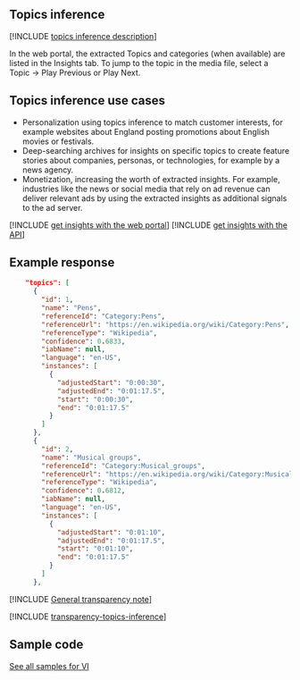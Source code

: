 ## Topics inference

[!INCLUDE [topics inference description](topics-inference-description.md)] 

In the web portal, the extracted Topics and categories (when available) are listed in the Insights tab. To jump to the topic in the media file, select a Topic -> Play Previous or Play Next.

## Topics inference use cases 

- Personalization using topics inference to match customer interests, for example websites about England posting promotions about English movies or festivals.
- Deep-searching archives for insights on specific topics to create feature stories about companies, personas, or technologies, for example by a news agency. 
- Monetization, increasing the worth of extracted insights. For example, industries like the news or social media that rely on ad revenue can deliver relevant ads by using the extracted insights as additional signals to the ad server.

[!INCLUDE [get insights with the web portal](get-insights-web-portal.md)]
[!INCLUDE [get insights with the API](get-insights-api.md)]

## Example response
     
```json
    "topics": [
      {
        "id": 1,
        "name": "Pens",
        "referenceId": "Category:Pens",
        "referenceUrl": "https://en.wikipedia.org/wiki/Category:Pens",
        "referenceType": "Wikipedia",
        "confidence": 0.6833,
        "iabName": null,
        "language": "en-US",
        "instances": [
          {
            "adjustedStart": "0:00:30",
            "adjustedEnd": "0:01:17.5",
            "start": "0:00:30",
            "end": "0:01:17.5"
          }
        ]
      },
      {
        "id": 2,
        "name": "Musical groups",
        "referenceId": "Category:Musical_groups",
        "referenceUrl": "https://en.wikipedia.org/wiki/Category:Musical_groups",
        "referenceType": "Wikipedia",
        "confidence": 0.6812,
        "iabName": null,
        "language": "en-US",
        "instances": [
          {
            "adjustedStart": "0:01:10",
            "adjustedEnd": "0:01:17.5",
            "start": "0:01:10",
            "end": "0:01:17.5"
          }
        ]
      },
```
[!INCLUDE [General transparency note](read-general-transparency-note.md)]

[!INCLUDE [transparency-topics-inference](transparency-topics-inference.md)]

## Sample code

[See all samples for VI](https://github.com/Azure-Samples/azure-video-indexer-samples)
